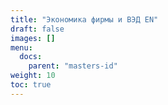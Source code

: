 ```yaml
---
title: "Экономика фирмы и ВЭД EN"
draft: false
images: []
menu:
  docs:
    parent: "masters-id"
weight: 10
toc: true
---
```


